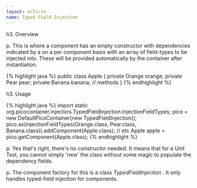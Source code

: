 ```yaml
---
layout: article
name: Typed Field Injection
---
```


h3. Overview

p. This is where a component has an empty constructor with dependencies indicated by a on a per component basis with an array of field-types to be injected into. These will be provided automatically by the container after instantiation.

{% highlight java %}
public class Apple {
  private Orange orange;
  private Pear pear;
  private Banana banana;
  // methods 
}
{% endhighlight %}

h3. Usage

{% highlight java %}
import static org.picocontainer.injectors.TypedFieldInjection.injectionFieldTypes;
pico = new DefaultPicoContainer(new TypedFieldInjection();
pico.as(injectionFieldTypes(Orange.class, Pear.class, Banana.class)).addComponent(Apple.class); // etc 
Apple apple = pico.getComponent(Apple.class);
{% endhighlight %}

p. Yes that's right, there's no constructor needed. It means that for a Unit Test, you cannot simply 'new' the class without some magic to populate the dependency fields.

p. The component factory for this is a class *TypedFieldInjection* . It only handles typed-field injection for components.


